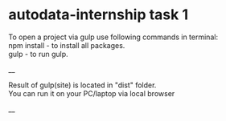 # autodata-internship task 1 
To open a project via gulp use following commands in terminal:<br />
npm install - to install all packages.<br />
gulp - to run gulp.

__

Result of gulp(site) is located in "dist" folder.<br />
You can run it on your PC/laptop via local browser

__
